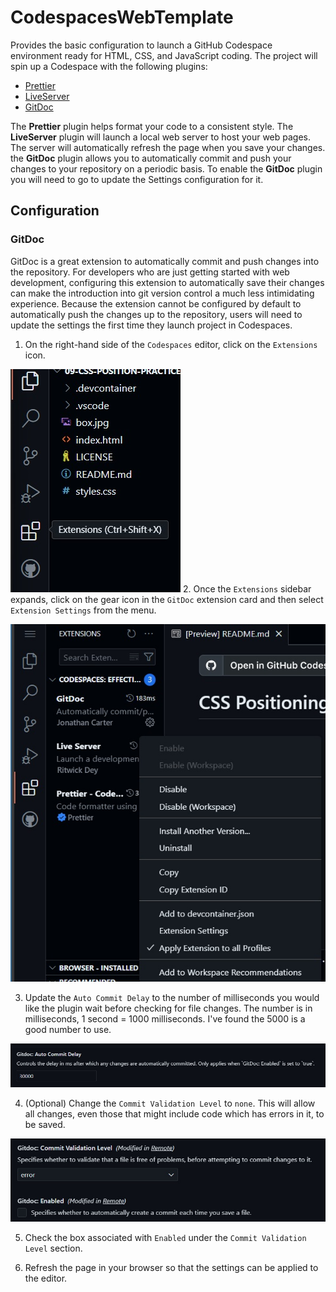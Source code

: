 # CodespacesWebTemplate

Provides the basic configuration to launch a GitHub Codespace environment ready for HTML, CSS, and JavaScript coding. The project will spin up a Codespace with the following plugins:

- [Prettier](https://github.com/prettier/prettier-vscode)
- [LiveServer](https://github.com/ritwickdey/vscode-live-server)
- [GitDoc](https://github.com/lostintangent/gitdoc)

The **Prettier** plugin helps format your code to a consistent style. The **LiveServer** plugin will launch a local web server to host your web pages. The server will automatically refresh the page when you save your changes. the **GitDoc** plugin allows you to automatically commit and push your changes to your repository on a periodic basis. To enable the **GitDoc** plugin you will need to go to update the Settings configuration for it.

## Configuration

### GitDoc

GitDoc is a great extension to automatically commit and push changes into the repository. For developers who are just getting started with web development, configuring this extension to automatically save their changes can make the introduction into git version control a much less intimidating experience. Because the extension cannot be configured by default to automatically push the changes up to the repository, users will need to update the settings the first time they launch project in Codespaces.

1. On the right-hand side of the `Codespaces` editor, click on the `Extensions` icon.

![image](.assets/extensionIcon.jpg) 2. Once the `Extensions` sidebar expands, click on the gear icon in the `GitDoc` extension card and then select `Extension Settings` from the menu.

![image](.assets/extensionSettingClick.jpg)

3. Update the `Auto Commit Delay` to the number of milliseconds you would like the plugin wait before checking for file changes. The number is in milliseconds, 1 second = 1000 milliseconds. I've found the 5000 is a good number to use.

![image](.assets/autoCommitDelay.jpg) 

4. (Optional) Change the `Commit Validation Level` to `none`. This will allow all changes, even those that might include code which has errors in it, to be saved.

![image](.assets/commitValidation.jpg) 

5. Check the box associated with `Enabled` under the `Commit Validation Level` section.

6. Refresh the page in your browser so that the settings can be applied to the editor.
